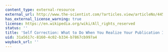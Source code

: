 ```yaml
---
content_type: external-resource
external_url: http://www.the-scientist.com/?articles.view/articleNo/44594/title/Self-Correction/
has_external_license_warning: true
license: https://en.wikipedia.org/wiki/All_rights_reserved
status: ''
title: 'Self Correction: What to Do When You Realize Your Publication Is Fatally Flawed'
uid: 31a5617c-8160-4c02-b334-b7867cb997a4
wayback_url: ''
---
```

